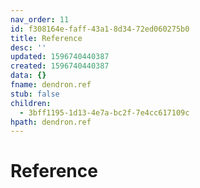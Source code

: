 ```yaml
---
nav_order: 11
id: f308164e-faff-43a1-8d34-72ed060275b0
title: Reference
desc: ''
updated: 1596740440387
created: 1596740440387
data: {}
fname: dendron.ref
stub: false
children:
  - 3bff1195-1d13-4e7a-bc2f-7e4cc617109c
hpath: dendron.ref
---
```

# Reference
